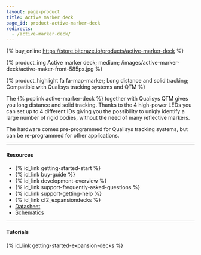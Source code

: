 ```yaml
---
layout: page-product
title: Active marker deck
page_id: product-active-marker-deck
redirects:
  - /active-marker-deck/
---
```


{% buy_online https://store.bitcraze.io/products/active-marker-deck %}

{% product_img Active marker deck; medium;
/images/active-marker-deck/active-maker-front-585px.jpg
%}

{% product_highlight
fa fa-map-marker;
Long distance and solid tracking;
Compatible with Qualisys tracking systems and QTM
%}

The {% poplink active-marker-deck %} together with Qualisys QTM gives you long distance and solid tracking. Thanks to the 4 high-power LEDs you can set up to 4
different IDs giving you the possibility to uniqly identify a large number of rigid bodies, without the need of many reflective markers.

The hardware comes pre-programmed for Qualisys tracking systems, but can be re-programmed for other applications.

---

#### Resources

- {% id_link getting-started-start %}
- {% id_link buy-guide %}
- {% id_link development-overview %}
- {% id_link support-frequently-asked-questions %}
- {% id_link support-getting-help %}
- {% id_link cf2_expansiondecks %}
- [Datasheet](/documentation/hardware/active_marker_deck/active_marker_deck-datasheet.pdf)
- [Schematics](/documentation/hardware/active_marker_deck/active-marker-deck_revd.pdf)

---

#### Tutorials

{% id_link getting-started-expansion-decks %}
